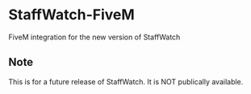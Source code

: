 # StaffWatch-FiveM
FiveM integration for the new version of StaffWatch

## Note
This is for a future release of StaffWatch.
It is NOT publically available.